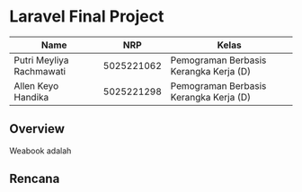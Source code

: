 # Laravel Final Project

| Name           | NRP        | Kelas     |
| ---            | ---        | ----------|
| Putri Meyliya Rachmawati | 5025221062 | Pemograman Berbasis Kerangka Kerja (D) |
| Allen Keyo Handika | 5025221298 | Pemograman Berbasis Kerangka Kerja (D) |

## Overview
Weabook adalah 

## Rencana
